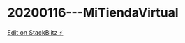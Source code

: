 # 20200116---MiTiendaVirtual

[Edit on StackBlitz ⚡️](https://stackblitz.com/edit/angular-2spaxa-ws58kk)